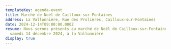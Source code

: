 ```yaml
---
templateKey: agenda-event
title: Marché de Noël de Cailloux-sur-Fontaines
address: La Vallonnière, Rue des Prolières, Cailloux-sur-Fontaines
date: 2024-12-14T09:00:00.000Z
resume: Nous serons présents au marché de Noël de Cailloux-sur-Fontaines le
  samedi 14 décembre 2024, à la Vallonnière
display: true
---
```

